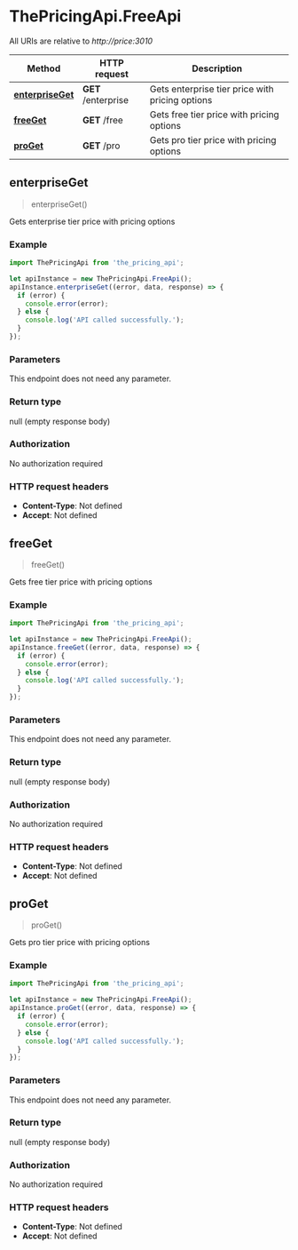# ThePricingApi.FreeApi

All URIs are relative to *http://price:3010*

Method | HTTP request | Description
------------- | ------------- | -------------
[**enterpriseGet**](FreeApi.md#enterpriseGet) | **GET** /enterprise | Gets enterprise tier price with pricing options
[**freeGet**](FreeApi.md#freeGet) | **GET** /free | Gets free tier price with pricing options
[**proGet**](FreeApi.md#proGet) | **GET** /pro | Gets pro tier price with pricing options



## enterpriseGet

> enterpriseGet()

Gets enterprise tier price with pricing options

### Example

```javascript
import ThePricingApi from 'the_pricing_api';

let apiInstance = new ThePricingApi.FreeApi();
apiInstance.enterpriseGet((error, data, response) => {
  if (error) {
    console.error(error);
  } else {
    console.log('API called successfully.');
  }
});
```

### Parameters

This endpoint does not need any parameter.

### Return type

null (empty response body)

### Authorization

No authorization required

### HTTP request headers

- **Content-Type**: Not defined
- **Accept**: Not defined


## freeGet

> freeGet()

Gets free tier price with pricing options

### Example

```javascript
import ThePricingApi from 'the_pricing_api';

let apiInstance = new ThePricingApi.FreeApi();
apiInstance.freeGet((error, data, response) => {
  if (error) {
    console.error(error);
  } else {
    console.log('API called successfully.');
  }
});
```

### Parameters

This endpoint does not need any parameter.

### Return type

null (empty response body)

### Authorization

No authorization required

### HTTP request headers

- **Content-Type**: Not defined
- **Accept**: Not defined


## proGet

> proGet()

Gets pro tier price with pricing options

### Example

```javascript
import ThePricingApi from 'the_pricing_api';

let apiInstance = new ThePricingApi.FreeApi();
apiInstance.proGet((error, data, response) => {
  if (error) {
    console.error(error);
  } else {
    console.log('API called successfully.');
  }
});
```

### Parameters

This endpoint does not need any parameter.

### Return type

null (empty response body)

### Authorization

No authorization required

### HTTP request headers

- **Content-Type**: Not defined
- **Accept**: Not defined

